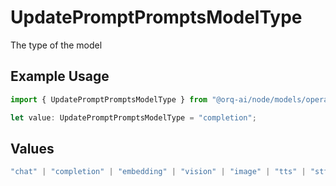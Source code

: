 # UpdatePromptPromptsModelType

The type of the model

## Example Usage

```typescript
import { UpdatePromptPromptsModelType } from "@orq-ai/node/models/operations";

let value: UpdatePromptPromptsModelType = "completion";
```

## Values

```typescript
"chat" | "completion" | "embedding" | "vision" | "image" | "tts" | "stt" | "rerank" | "moderations"
```
